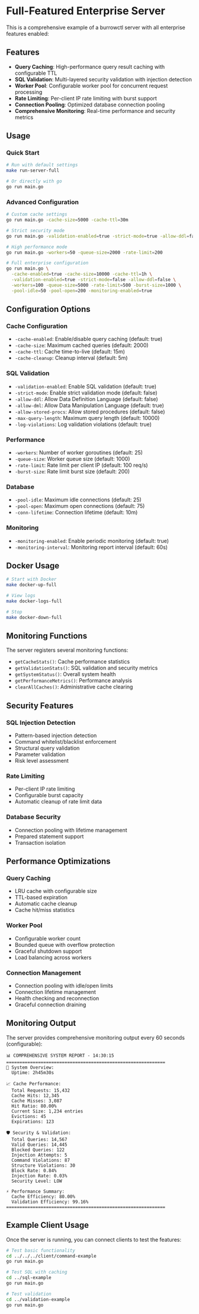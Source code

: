 # Full-Featured Enterprise Server

This is a comprehensive example of a burrowctl server with all enterprise features enabled:

## Features

- **Query Caching**: High-performance query result caching with configurable TTL
- **SQL Validation**: Multi-layered security validation with injection detection
- **Worker Pool**: Configurable worker pool for concurrent request processing
- **Rate Limiting**: Per-client IP rate limiting with burst support
- **Connection Pooling**: Optimized database connection pooling
- **Comprehensive Monitoring**: Real-time performance and security metrics

## Usage

### Quick Start

```bash
# Run with default settings
make run-server-full

# Or directly with go
go run main.go
```

### Advanced Configuration

```bash
# Custom cache settings
go run main.go -cache-size=5000 -cache-ttl=30m

# Strict security mode
go run main.go -validation-enabled=true -strict-mode=true -allow-ddl=false

# High performance mode
go run main.go -workers=50 -queue-size=2000 -rate-limit=200

# Full enterprise configuration
go run main.go \
  -cache-enabled=true -cache-size=10000 -cache-ttl=1h \
  -validation-enabled=true -strict-mode=false -allow-ddl=false \
  -workers=100 -queue-size=5000 -rate-limit=500 -burst-size=1000 \
  -pool-idle=50 -pool-open=200 -monitoring-enabled=true
```

## Configuration Options

### Cache Configuration
- `-cache-enabled`: Enable/disable query caching (default: true)
- `-cache-size`: Maximum cached queries (default: 2000)
- `-cache-ttl`: Cache time-to-live (default: 15m)
- `-cache-cleanup`: Cleanup interval (default: 5m)

### SQL Validation
- `-validation-enabled`: Enable SQL validation (default: true)
- `-strict-mode`: Enable strict validation mode (default: false)
- `-allow-ddl`: Allow Data Definition Language (default: false)
- `-allow-dml`: Allow Data Manipulation Language (default: true)
- `-allow-stored-procs`: Allow stored procedures (default: false)
- `-max-query-length`: Maximum query length (default: 10000)
- `-log-violations`: Log validation violations (default: true)

### Performance
- `-workers`: Number of worker goroutines (default: 25)
- `-queue-size`: Worker queue size (default: 1000)
- `-rate-limit`: Rate limit per client IP (default: 100 req/s)
- `-burst-size`: Rate limit burst size (default: 200)

### Database
- `-pool-idle`: Maximum idle connections (default: 25)
- `-pool-open`: Maximum open connections (default: 75)
- `-conn-lifetime`: Connection lifetime (default: 10m)

### Monitoring
- `-monitoring-enabled`: Enable periodic monitoring (default: true)
- `-monitoring-interval`: Monitoring report interval (default: 60s)

## Docker Usage

```bash
# Start with Docker
make docker-up-full

# View logs
make docker-logs-full

# Stop
make docker-down-full
```

## Monitoring Functions

The server registers several monitoring functions:

- `getCacheStats()`: Cache performance statistics
- `getValidationStats()`: SQL validation and security metrics
- `getSystemStatus()`: Overall system health
- `getPerformanceMetrics()`: Performance analysis
- `clearAllCaches()`: Administrative cache clearing

## Security Features

### SQL Injection Detection
- Pattern-based injection detection
- Command whitelist/blacklist enforcement
- Structural query validation
- Parameter validation
- Risk level assessment

### Rate Limiting
- Per-client IP rate limiting
- Configurable burst capacity
- Automatic cleanup of rate limit data

### Database Security
- Connection pooling with lifetime management
- Prepared statement support
- Transaction isolation

## Performance Optimizations

### Query Caching
- LRU cache with configurable size
- TTL-based expiration
- Automatic cache cleanup
- Cache hit/miss statistics

### Worker Pool
- Configurable worker count
- Bounded queue with overflow protection
- Graceful shutdown support
- Load balancing across workers

### Connection Management
- Connection pooling with idle/open limits
- Connection lifetime management
- Health checking and reconnection
- Graceful connection draining

## Monitoring Output

The server provides comprehensive monitoring output every 60 seconds (configurable):

```
📊 COMPREHENSIVE SYSTEM REPORT - 14:30:15
============================================================
🏢 System Overview:
  Uptime: 2h45m30s

📈 Cache Performance:
  Total Requests: 15,432
  Cache Hits: 12,345
  Cache Misses: 3,087
  Hit Ratio: 80.00%
  Current Size: 1,234 entries
  Evictions: 45
  Expirations: 123

🛡️ Security & Validation:
  Total Queries: 14,567
  Valid Queries: 14,445
  Blocked Queries: 122
  Injection Attempts: 5
  Command Violations: 87
  Structure Violations: 30
  Block Rate: 0.84%
  Injection Rate: 0.03%
  Security Level: LOW

⚡ Performance Summary:
  Cache Efficiency: 80.00%
  Validation Efficiency: 99.16%
============================================================
```

## Example Client Usage

Once the server is running, you can connect clients to test the features:

```bash
# Test basic functionality
cd ../../../client/command-example
go run main.go

# Test SQL with caching
cd ../sql-example
go run main.go

# Test validation
cd ../validation-example
go run main.go
```